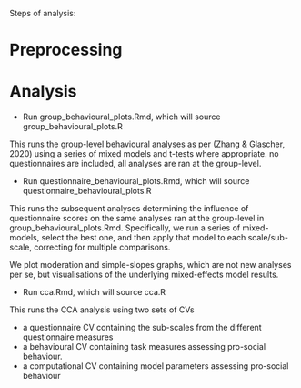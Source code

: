 Steps of analysis: 


# Preprocessing 







# Analysis 

- Run group_behavioural_plots.Rmd, which will source group_behavioural_plots.R

This runs the group-level behavioural analyses as per (Zhang & Glascher, 2020) using a series of mixed models and t-tests where appropriate. no questionnaires are included, all analyses are ran at the group-level. 

- Run questionnaire_behavioural_plots.Rmd, which will source questionnaire_behavioural_plots.R

This runs the subsequent analyses determining the influence of questionnaire scores on the same analyses ran at the group-level in group_behavioural_plots.Rmd. Specifically, we run a series of mixed-models, select the best one, and then apply that model to each scale/sub-scale, correcting for multiple comparisons. 

We plot moderation and simple-slopes graphs, which are not new analyses per se, but visualisations of the underlying mixed-effects model results.

- Run cca.Rmd, which will source cca.R

This runs the CCA analysis using two sets of CVs 

- a questionnaire CV containing the sub-scales from the different questionnaire measures
- a behavioural CV containing task measures assessing pro-social behaviour.
- a computational CV containing model parameters assessing pro-social behaviour